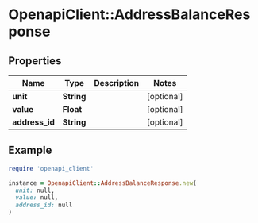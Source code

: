# OpenapiClient::AddressBalanceResponse

## Properties

| Name | Type | Description | Notes |
| ---- | ---- | ----------- | ----- |
| **unit** | **String** |  | [optional] |
| **value** | **Float** |  | [optional] |
| **address_id** | **String** |  | [optional] |

## Example

```ruby
require 'openapi_client'

instance = OpenapiClient::AddressBalanceResponse.new(
  unit: null,
  value: null,
  address_id: null
)
```

